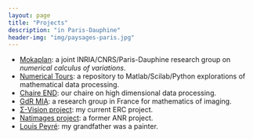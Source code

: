```yaml
---
layout: page
title: "Projects"
description: "in Paris-Dauphine"
header-img: "img/paysages-paris.jpg"
---
```


* [Mokaplan](https://team.inria.fr/mokaplan/): a joint INRIA/CNRS/Paris-Dauphine research group on _numerical calculus of variations_.
* [Numerical Tours](http://www.numerical-tours.com): a repository to Matlab/Scilab/Python explorations of mathematical data processing.
* [Chaire END](http://chaire-end.weebly.com/): our chaire on high dimensional data processing.
* [GdR MIA](https://fadili.users.greyc.fr/mia/): a research group in France for mathematics of imaging.
* [Σ-Vision project](../sigma-vision/): my current ERC project.
* [Natimages project](https://www.ceremade.dauphine.fr/~peyre/natimages/): a former ANR project.
* [Louis Peyré](http://www.louispeyre.com): my grandfather was a painter.
